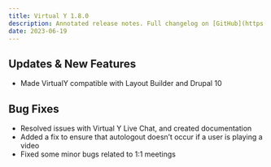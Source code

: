 ```yaml
---
title: Virtual Y 1.8.0
description: Annotated release notes. Full changelog on [GitHub](https://github.com/YCloudYUSA/yusaopeny_gated_content/releases/tag/1.8.0)
date: 2023-06-19
---
```


## Updates & New Features

* Made VirtualY compatible with Layout Builder and Drupal 10

## Bug Fixes

* Resolved issues with Virtual Y Live Chat, and created documentation
* Added a fix to ensure that autologout doesn’t occur if a user is playing a video
* Fixed some minor bugs related to 1:1 meetings